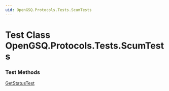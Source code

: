 ```yaml
---
uid: OpenGSQ.Protocols.Tests.ScumTests
---
```


# Test Class OpenGSQ.Protocols.Tests.ScumTests

### Test Methods

[GetStatusTest](xref:OpenGSQ.Protocols.Tests.ScumTests.GetStatusTest)
